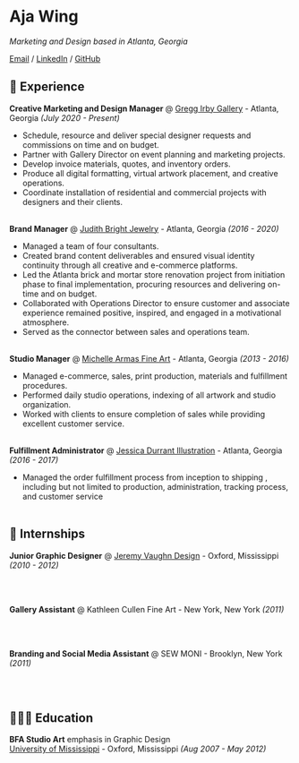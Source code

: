 # Aja Wing

_Marketing and Design based in Atlanta, Georgia_ <br>

[Email](mailto:aja.wing@outlook.com) / [LinkedIn](https://www.linkedin.com/in/aja-wing/) / [GitHub](https://github.com/ajawing/)

## 🎨 Experience

**Creative Marketing and Design Manager** @ [Gregg Irby Gallery](https://www.greggirbygallery.com/) - Atlanta, Georgia _(July 2020 - Present)_ <br>
  - Schedule, resource and deliver special designer requests and commissions on time and on budget.
  - Partner with Gallery Director on event planning and marketing projects.
  - Develop invoice materials, quotes, and inventory orders.
  - Produce all digital formatting, virtual artwork placement, and creative operations. 
  - Coordinate installation of residential and commercial projects with designers and their clients.
<br><br>

**Brand Manager** @ [Judith Bright Jewelry](https://judithbright.com/) - Atlanta, Georgia _(2016 - 2020)_ <br>
  - Managed a team of four consultants.
  - Created brand content deliverables and ensured visual identity continuity through all creative and e-commerce platforms.
  - Led the Atlanta brick and mortar store renovation project from initiation phase to final implementation, procuring resources and delivering on-time and on budget.
  - Collaborated with Operations Director to ensure customer and associate experience remained positive, inspired, and engaged in a motivational atmosphere.  
  - Served as the connector between sales and operations team.
<br><br>

**Studio Manager** @ [Michelle Armas Fine Art](https://www.michellearmas.com/) - Atlanta, Georgia _(2013 - 2016)_ <br>
  - Managed e-commerce, sales, print production, materials and fulfillment procedures.
  - Performed daily studio operations, indexing of all artwork and studio organization.
  - Worked with clients to ensure completion of sales while providing excellent customer service.
<br><br>

**Fulfillment Administrator** @ [Jessica Durrant Illustration](http://jessicadurrant.com/) - Atlanta, Georgia _(2016 - 2017)_ <br>
  - Managed the order fulfillment process from inception to shipping , including but not limited to production, administration, tracking process, and customer service
<br><br>

## 📌 Internships

**Junior Graphic Designer** @ [Jeremy Vaughn Design](http://www.avaughndesign.com/) - Oxford, Mississippi _(2010 - 2012)_ <br>

<br><br>

**Gallery Assistant** @ Kathleen Cullen Fine Art - New York, New York _(2011)_ <br>

<br><br>

**Branding and Social Media Assistant** @ SEW MONI - Brooklyn, New York _(2011)_ <br>
 
<br><br>

## 👩🏻‍🎓 Education

**BFA Studio Art** emphasis in Graphic Design<br>
[University of Mississippi](https://olemiss.edu/) - Oxford, Mississippi _(Aug 2007 - May 2012)_ <br>
